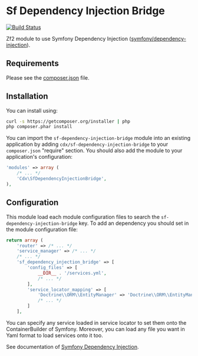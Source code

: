 Sf Dependency Injection Bridge
==============================

[![Build Status](https://travis-ci.org/CDaigneaux/SfDependencyInjectionBridge.svg?branch=master)](https://travis-ci.org/CDaigneaux/SfDependencyInjectionBridge)

Zf2 module to use Symfony Dependency Injection
([symfony/dependency-injection](https://github.com/symfony/DependencyInjection)).

Requirements
------------

Please see the [composer.json](composer.json) file.

Installation
------------

You can install using:

```bash
curl -s https://getcomposer.org/installer | php
php composer.phar install
```

You can import the `sf-dependency-injection-bridge` module into an existing application
by adding `cdx/sf-dependency-injection-bridge` to
your `composer.json` "require" section. You should also add the module to your
application's configuration:

```php
'modules' => array (
    /* ... */
    'Cdx\SfDependencyInjectionBridge',
),
```

Configuration
-------------

This module load each module configuration files to search the `sf-dependency-injection-bridge` key.
To add an dependency you should set in the module configuration file:

```php
return array (
    'router' => /* ... */
    'service_manager' => /* ... */
    /* ... */
    'sf_dependency_injection_bridge' => [
        'config_files' => [
            __DIR__ . '/services.yml',
            /* ... */
        ],
        'service_locator_mapping' => [
            'Doctrine\\ORM\\EntityManager' => 'Doctrine\\ORM\\EntityManager',
            /* ... */
        ]
    ],
```
You can specify any service loaded in service locator to set them onto the ContainerBuilder of Symfony.
Moreover, you can load any file you want in Yaml format to load services onto it too.

See documentation of [Symfony Dependency Injection](http://symfony.com/fr/doc/current/components/dependency_injection/introduction.html).
